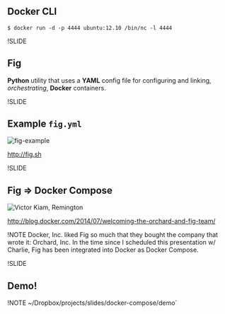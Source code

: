 ## Docker CLI

```
$ docker run -d -p 4444 ubuntu:12.10 /bin/nc -l 4444
```

!SLIDE

## Fig

**Python** utility that uses a **YAML** config file for configuring and linking, *orchestrating*, **Docker** containers.

!SLIDE

## Example `fig.yml`

![fig-example](img/fig-example.png)

<http://fig.sh>

!SLIDE

## Fig => Docker Compose

![Victor Kiam, Remington](img/kiam.jpg)

<http://blog.docker.com/2014/07/welcoming-the-orchard-and-fig-team/>

!NOTE
Docker, Inc. liked Fig so much that they bought the company that wrote it: Orchard, Inc. In the time since I scheduled this presentation w/ Charlie, Fig has been integrated into Docker as Docker Compose.

!SLIDE

## Demo!

!NOTE
~/Dropbox/projects/slides/docker-compose/demo`